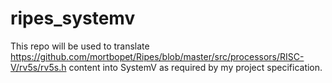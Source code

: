 # ripes_systemv

This repo will be used to translate https://github.com/mortbopet/Ripes/blob/master/src/processors/RISC-V/rv5s/rv5s.h content into SystemV as required by my project specification.

